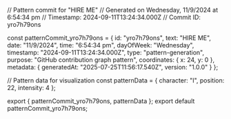 // Pattern commit for "HIRE ME"
// Generated on Wednesday, 11/9/2024 at 6:54:34 pm
// Timestamp: 2024-09-11T13:24:34.000Z
// Commit ID: yro7h79ons

const patternCommit_yro7h79ons = {
  id: "yro7h79ons",
  text: "HIRE ME",
  date: "11/9/2024",
  time: "6:54:34 pm",
  dayOfWeek: "Wednesday",
  timestamp: "2024-09-11T13:24:34.000Z",
  type: "pattern-generation",
  purpose: "GitHub contribution graph pattern",
  coordinates: {
    x: 24,
    y: 0
  },
  metadata: {
    generatedAt: "2025-07-25T11:56:17.540Z",
    version: "1.0.0"
  }
};

// Pattern data for visualization
const patternData = {
  character: "I",
  position: 22,
  intensity: 4
};

export { patternCommit_yro7h79ons, patternData };
export default patternCommit_yro7h79ons;
